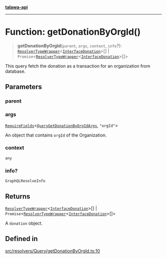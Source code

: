[**talawa-api**](../../../../README.md)

***

# Function: getDonationByOrgId()

> **getDonationByOrgId**(`parent`, `args`, `context`, `info`?): [`ResolverTypeWrapper`](../../../../types/generatedGraphQLTypes/type-aliases/ResolverTypeWrapper.md)\<[`InterfaceDonation`](../../../../models/Donation/interfaces/InterfaceDonation.md)\>[] \| `Promise`\<[`ResolverTypeWrapper`](../../../../types/generatedGraphQLTypes/type-aliases/ResolverTypeWrapper.md)\<[`InterfaceDonation`](../../../../models/Donation/interfaces/InterfaceDonation.md)\>[]\>

This query fetch the donation as a transaction for an organization from database.

## Parameters

### parent

### args

[`RequireFields`](../../../../types/generatedGraphQLTypes/type-aliases/RequireFields.md)\<[`QueryGetDonationByOrgIdArgs`](../../../../types/generatedGraphQLTypes/type-aliases/QueryGetDonationByOrgIdArgs.md), `"orgId"`\>

An object that contains `orgId` of the Organization.

### context

`any`

### info?

`GraphQLResolveInfo`

## Returns

[`ResolverTypeWrapper`](../../../../types/generatedGraphQLTypes/type-aliases/ResolverTypeWrapper.md)\<[`InterfaceDonation`](../../../../models/Donation/interfaces/InterfaceDonation.md)\>[] \| `Promise`\<[`ResolverTypeWrapper`](../../../../types/generatedGraphQLTypes/type-aliases/ResolverTypeWrapper.md)\<[`InterfaceDonation`](../../../../models/Donation/interfaces/InterfaceDonation.md)\>[]\>

A `donation` object.

## Defined in

[src/resolvers/Query/getDonationByOrgId.ts:10](https://github.com/Suyash878/talawa-api/blob/f376d03c37e9acd046e7cc983947432c95f74442/src/resolvers/Query/getDonationByOrgId.ts#L10)
